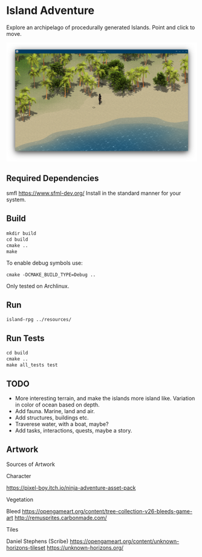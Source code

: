 # Island Adventure

Explore an archipelago of procedurally generated Islands. Point and click to move.

![Demo Animation](screenshots/05.png?raw=true)

## Required Dependencies

smfl https://www.sfml-dev.org/
Install in the standard manner for your system.

## Build

    mkdir build
    cd build
    cmake ..
    make

To enable debug symbols use:

    cmake -DCMAKE_BUILD_TYPE=Debug ..
    
Only tested on Archlinux.

## Run

    island-rpg ../resources/

## Run Tests

    cd build
    cmake ..
    make all_tests test

## TODO

* More interesting terrain, and make the islands more island like. Variation in color of ocean based on depth.
* Add fauna. Marine, land and air.
* Add structures, buildings etc.
* Traverese water, with a boat, maybe?
* Add tasks, interactions, quests, maybe a story.
    
    
## Artwork

Sources of Artwork

Character

https://pixel-boy.itch.io/ninja-adventure-asset-pack

Vegetation

Bleed
https://opengameart.org/content/tree-collection-v26-bleeds-game-art
http://remusprites.carbonmade.com/

Tiles

Daniel Stephens (Scribe)
https://opengameart.org/content/unknown-horizons-tileset
https://unknown-horizons.org/
